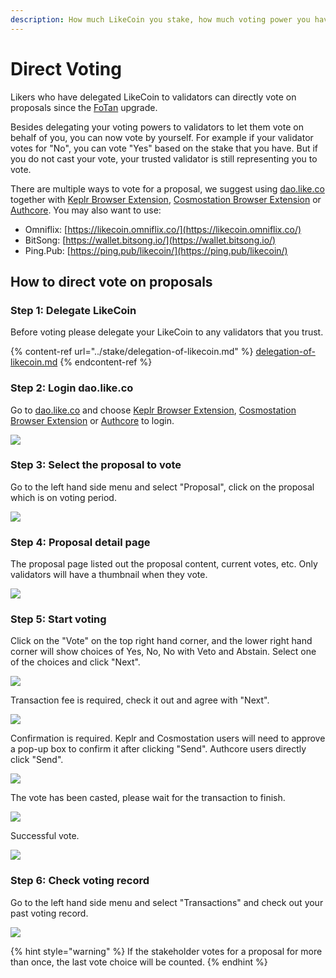 ```yaml
---
description: How much LikeCoin you stake, how much voting power you have
---
```


# Direct Voting

Likers who have delegated LikeCoin to validators can directly vote on proposals since the [FoTan](https://cloudflare-ipfs.com/ipfs/Qmb7AYNsbRJ95dWXCYCkUbpypAVfuxMZwB1D8wFHfwrLyc/) upgrade. &#x20;

Besides delegating your voting powers to validators to let them vote on behalf of you, you can now vote by yourself. For example if your validator votes for "No", you can vote "Yes" based on the stake that you have. But if you do not cast your vote, your trusted validator is still representing you to vote.

There are multiple ways to vote for a proposal, we suggest using [dao.like.co](https://dao.like.co/welcome) together with [Keplr Browser Extension](../wallet/keplr/), [Cosmostation Browser Extension](../wallet/cosmostation/) or [Authcore](../../user-guide/liker-id/register/). You may also want to use:

* Omniflix: [https://likecoin.omniflix.co/](https://likecoin.omniflix.co/)
* BitSong: [https://wallet.bitsong.io/](https://wallet.bitsong.io/)
* Ping.Pub: [https://ping.pub/likecoin/](https://ping.pub/likecoin/)

## How to direct vote on proposals

### Step 1: Delegate LikeCoin

Before voting please delegate your LikeCoin to any validators that you trust.

{% content-ref url="../stake/delegation-of-likecoin.md" %}
[delegation-of-likecoin.md](../stake/delegation-of-likecoin.md)
{% endcontent-ref %}

### Step 2: Login dao.like.co

Go to [dao.like.co](https://dao.like.co/) and choose [Keplr Browser Extension](../wallet/keplr/), [Cosmostation Browser Extension](../wallet/cosmostation/) or [Authcore](../../user-guide/liker-id/register/) to login.

![](<../../.gitbook/assets/Civic Liker Web 3-01.png>)

### &#xD;Step 3: Select the proposal to vote

Go to the left hand side menu and select "Proposal", click on the proposal which is on voting period.

![](../../.gitbook/assets/direct-vote-02.png)

### &#xD;Step 4: Proposal detail page

The proposal page listed out the proposal content, current votes, etc. Only validators will have a thumbnail when they vote.

![](../../.gitbook/assets/direct-vote-03.png)

### Step 5: Start voting

Click on the "Vote" on the top right hand corner, and the lower right hand corner will show choices of Yes, No, No with Veto and Abstain. Select one of the choices and click "Next".

![](../../.gitbook/assets/direct-vote-04.png)

Transaction fee is required, check it out and agree with "Next".



![](../../.gitbook/assets/direct-vote-05.png)

Confirmation is required. Keplr and Cosmostation users will need to approve a pop-up box to confirm it after clicking "Send". Authcore users directly click "Send".



![](../../.gitbook/assets/direct-vote-06.png)

The vote has been casted, please wait for the transaction to finish.

![](../../.gitbook/assets/direct-vote-07.png)

Successful vote.

![](../../.gitbook/assets/direct-vote-08.png)

### &#xD;Step 6: Check voting record

Go to the left hand side menu and select "Transactions" and check out your past voting record.

![](../../.gitbook/assets/direct-vote-09.png)

{% hint style="warning" %}
If the stakeholder votes for a proposal for more than once, the last vote choice will be counted.
{% endhint %}
